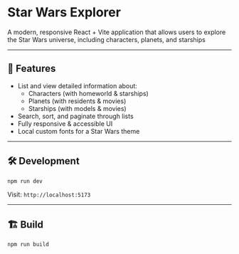 # Star Wars Explorer

A modern, responsive React + Vite application that allows users to explore the Star Wars universe, including characters, planets, and starships

---

## 🚀 Features

- List and view detailed information about:
  - Characters (with homeworld & starships)
  - Planets (with residents & movies)
  - Starships (with models & movies)
- Search, sort, and paginate through lists
- Fully responsive & accessible UI
- Local custom fonts for a Star Wars theme

---

## 🛠️ Development

```bash
npm run dev
```

Visit: `http://localhost:5173`

---

## 🏗️ Build

```bash
npm run build
```
